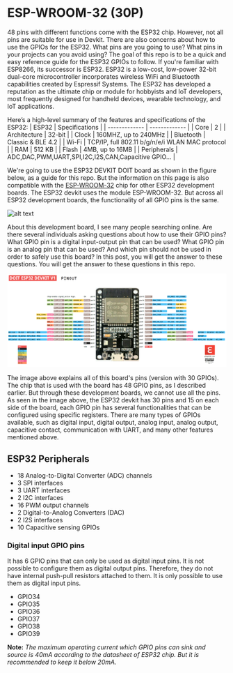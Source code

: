 # ESP-WROOM-32 (30P)

48 pins with different functions come with the ESP32 chip. However, not all pins are suitable for use in Devkit. There are also concerns about how to use the GPIOs for the ESP32. What pins are you going to use? What pins in your projects can you avoid using? The goal of this repo is to be a quick and easy reference guide for the ESP32 GPIOs to follow. If you're familiar with ESP8266, its successor is ESP32. ESP32 is a low-cost, low-power 32-bit dual-core microcontroller incorporates wireless WiFi and Bluetooth capabilities created by Espressif Systems. The ESP32 has developed a reputation as the ultimate chip or module for hobbyists and IoT developers, most frequently designed for handheld devices, wearable technology, and IoT applications.

Here’s a high-level summary of the features and specifications of the ESP32:
| ESP32  | Specifications |
| ------------- | ------------- |
| Core  | 2  |
| Architecture  | 32-bit  |
| Clock  | 160MHZ, up to 240MHz  |
| Bluetooth  | Classic & BLE 4.2  |
| Wi-Fi  | TCP/IP, full 802.11 b/g/n/e/i WLAN MAC protocol  |
| RAM  | 512 KB  |
| Flash  | 4MB, up to 16MB  |
| Peripherals  | ADC,DAC,PWM,UART,SPI,I2C,I2S,CAN,Capacitive GPIO...  |

We're going to use the ESP32 DEVKIT DOIT board as shown in the figure below, as a guide for this repo. But the information on this page is also compatible with the [ESP-WROOM-32](https://github.com/TronixLab/DOIT_ESP32_DevKit-v1_30P/blob/main/Docs/ESP-WROOM-32-DATASHEET.pdf) chip for other ESP32 development boards. The ESP32 devkit uses the module ESP-WROOM-32. But across all ESP32 development boards, the functionality of all GPIO pins is the same.

![alt text](https://startingelectronics.org/articles/ESP32-WROOM-testing/doit-esp-wroom-32-devkit.jpg)

About this development board, I see many people searching online. Are there several individuals asking questions about how to use their GPIO pins? What GPIO pin is a digital input-output pin that can be used? What GPIO pin is an analog pin that can be used? And which pin should not be used in order to safely use this board? In this post, you will get the answer to these questions. You will get the answer to these questions in this repo.

![alt text](https://github.com/TronixLab/DOIT_ESP32_DevKit-v1_30P/blob/main/Docs/DOIT_ESP32-DevkitV1_PINOUT.png?raw=true)

The image above explains all of this board's pins (version with 30 GPIOs). The chip that is used with the board has 48 GPIO pins, as I described earlier. But through these development boards, we cannot use all the pins. As seen in the image above, the ESP32 devkit has 30 pins and 15 on each side of the board, each GPIO pin has several functionalities that can be configured using specific registers. There are many types of GPIOs available, such as digital input, digital output, analog input, analog output, capacitive contact, communication with UART, and many other features mentioned above.

## ESP32 Peripherals
* 18 Analog-to-Digital Converter (ADC) channels
* 3 SPI interfaces
* 3 UART interfaces
* 2 I2C interfaces
* 16 PWM output channels
* 2 Digital-to-Analog Converters (DAC)
* 2 I2S interfaces
* 10 Capacitive sensing GPIOs

### Digital input GPIO pins
It has 6 GPIO pins that can only be used as digital input pins. It is not possible to configure them as digital output pins. Therefore, they do not have internal push-pull resistors attached to them. It is only possible to use them as digital input pins.
* GPIO34
* GPIO35
* GPIO36
* GPIO37
* GPIO38
* GPIO39

**Note:** *The maximum operating current which GPIO pins can sink and source is 40mA according to the datasheet of ESP32 chip. But it is recommended to keep it below 20mA.*
